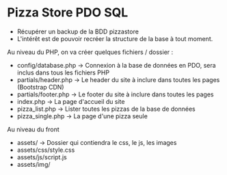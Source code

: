 # Pizza Store PDO SQL

- Récupérer un backup de la BDD pizzastore
- L'intérêt est de pouvoir recréer la structure de la base à tout moment.

Au niveau du PHP, on va créer quelques fichiers / dossier :
- config/database.php -> Connexion à la base de données en PDO, sera inclus dans tous les fichiers PHP
- partials/header.php -> Le header du site à inclure dans toutes les pages (Bootstrap CDN)
- partials/footer.php -> Le footer du site à inclure dans toutes les pages
- index.php -> La page d'accueil du site
- pizza_list.php -> Lister toutes les pizzas de la base de données
- pizza_single.php -> La page d'une pizza seule

Au niveau du front
- assets/ -> Dossier qui contiendra le css, le js, les images
- assets/css/style.css
- assets/js/script.js
- assets/img/
